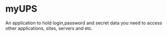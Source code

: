 # myUPS
An application to hold login,password and secret data you need to access other applications, sites, servers and etc.
